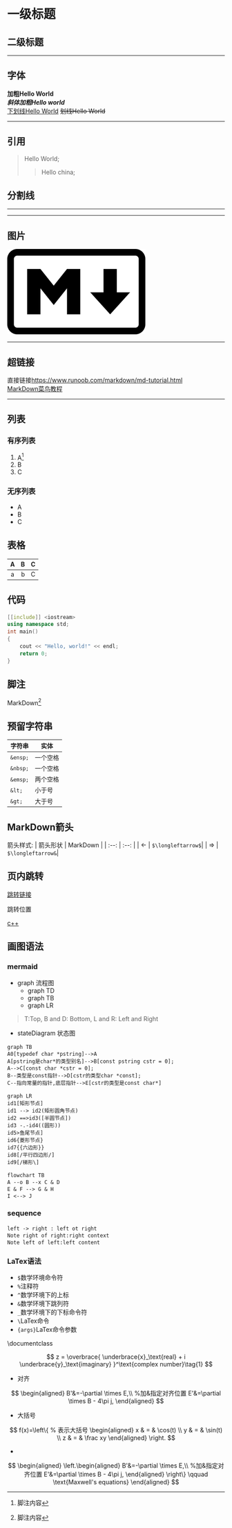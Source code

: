 # 一级标题

## 二级标题

***

## 字体

**加粗Hello World**  
***斜体加粗Hello world***  
<u>下划线Hello World</u> 
~~划线Hello World~~  
***

## 引用

> Hello World;
>> Hello china;

## 分割线

---

***

## 图片

![图片](.\src/320px-Markdown-mark.svg.png)  
***

## 超链接

直接链接<https://www.runoob.com/markdown/md-tutorial.html>  
[MarkDown菜鸟教程](https://www.runoob.com/markdown/md-tutorial.html)  
***

## 列表

### 有序列表 

1. A[^脚注]
2. B
3. C

### 无序列表

- A
- B
- C

## 表格

| A | B | C |  
| :----: | ----: | ---- |
| a | b | C |

## 代码

```c++
[[include]] <iostream>
using namespace std;
int main()
{
    cout << "Hello, world!" << endl;
    return 0;
}
```
## 脚注

MarkDown[^脚注]
[^脚注]:脚注内容

## 预留字符串

| 字符串 | 实体 |
| -- | -- |
| ```&ensp;``` | 一个空格 |
| ```&nbsp;``` | 一个空格 |
| ```&emsp;``` | 两个空格 |
| ```&lt;``` | 小于号 |
| ```&gt;``` | 大于号 |

## MarkDown箭头

箭头样式:
| 箭头形状 | MarkDown |
| :--: | :--: |
| $\longleftarrow$ | ```$\longleftarrow$```|
| $\Longrightarrow$ | ```$\longleftarrow&```|

## 页内跳转

[跳转链接]([[jumpid]])

<span id = "jumpid">跳转位置</span>

[c++]()

## 画图语法

### mermaid

- graph 流程图
  - graph TD
  - graph TB
  - graph LR

> T:Top, B and D: Bottom, L and R: Left and Right

- stateDiagram 状态图

```mermaid
graph TB
A0[typedef char *pstring]-->A
A[pstring是char*的类型别名]-->B[const pstring cstr = 0]; 
A-->C[const char *cstr = 0];
B--类型是const指针-->D[cstr的类型char *const];
C--指向常量的指针,底层指针-->E[cstr的类型是const char*]
```

```mermaid
graph LR
id1[矩形节点]
id1 --> id2(矩形圆角节点)
id2 ==>id3([半圆节点])
id3 -.-id4((圆形))
id5>鱼尾节点]
id6{菱形节点}
id7{{六边形}}
id8[/平行四边形/]
id9[/梯形\]
```

```mermaid
flowchart TB
A --o B --x C & D
E & F --> G & H
I <--> J
```

### sequence

```sequence
left -> right : left ot right
Note right of right:right context
Note left of left:left content
```

### LaTex语法

- `$`数学环境命令符
- `%`注释符
- `^`数学环境下的上标
- `&`数学环境下跳列符
- `_`数学环境下的下标命令符
- `\`LaTex命令
- `{args}`LaTex命令参数

\documentclass

$$
z = \overbrace{
   \underbrace{x}_\text{real} + i
   \underbrace{y}_\text{imaginary}
  }^\text{complex number}\tag{1}
$$

- 对齐

$$
\begin{aligned}
B'&=-\partial \times E,\\         %加&指定对齐位置
E'&=\partial \times B - 4\pi j,
\end{aligned}
$$

- 大括号

$$ 
f(x)=\left\{          % 表示大括号
\begin{aligned}
x & = & \cos(t) \\
y & = & \sin(t) \\
z & = & \frac xy
\end{aligned}
\right.
$$

- 

$$
\begin{aligned}
 \left.\begin{aligned}
        B'&=-\partial \times E,\\         %加&指定对齐位置
        E'&=\partial \times B - 4\pi j,
       \end{aligned}
 \right\}
 \qquad \text{Maxwell's equations}
\end{aligned}
$$